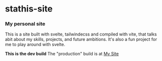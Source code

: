 # stathis-site
### My personal site

This is a site built with svelte, tailwindecss and compiled with vite, that talks abit about my skills, projects, and future ambitions. It's also a fun project for me to play around with svelte.

**This is the dev build**
The "production" build is at
[My Site](https://stathis-kapnidis.cf)